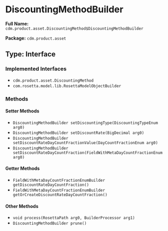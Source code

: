 # DiscountingMethodBuilder

**Full Name:** `cdm.product.asset.DiscountingMethod$DiscountingMethodBuilder`

**Package:** `cdm.product.asset`

## Type: Interface

### Implemented Interfaces

- `cdm.product.asset.DiscountingMethod`
- `com.rosetta.model.lib.RosettaModelObjectBuilder`

### Methods

#### Setter Methods

- `DiscountingMethodBuilder setDiscountingType(DiscountingTypeEnum arg0)`
- `DiscountingMethodBuilder setDiscountRate(BigDecimal arg0)`
- `DiscountingMethodBuilder setDiscountRateDayCountFractionValue(DayCountFractionEnum arg0)`
- `DiscountingMethodBuilder setDiscountRateDayCountFraction(FieldWithMetaDayCountFractionEnum arg0)`

#### Getter Methods

- `FieldWithMetaDayCountFractionEnumBuilder getDiscountRateDayCountFraction()`
- `FieldWithMetaDayCountFractionEnumBuilder getOrCreateDiscountRateDayCountFraction()`

#### Other Methods

- `void process(RosettaPath arg0, BuilderProcessor arg1)`
- `DiscountingMethodBuilder prune()`

